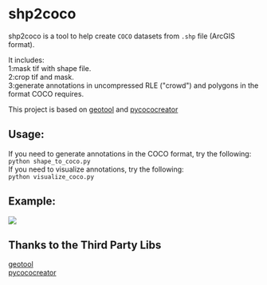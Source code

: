 # shp2coco
shp2coco is a tool to help create `COCO` datasets from `.shp` file (ArcGIS format). <br>

It includes:<br>
1:mask tif with shape file.<br>
2:crop tif and mask.<br>
3:generate annotations in uncompressed RLE ("crowd") and polygons in the format COCO requires.<br>

This project is based on [geotool](https://github.com/Kindron/geotool) and [pycococreator](https://github.com/waspinator/pycococreator)

## Usage:
If you need to generate annotations in the COCO format, try the following:<br>
`python shape_to_coco.py`<br>
If you need to visualize annotations, try the following:<br>
`python visualize_coco.py`<br>

## Example:
![](https://github.com/DuncanChen2018/shp2coco/tree/master/example_data/example.png)

## Thanks to the Third Party Libs
[geotool](https://github.com/Kindron/geotool)<br>
[pycococreator](https://github.com/waspinator/pycococreator)<br>
